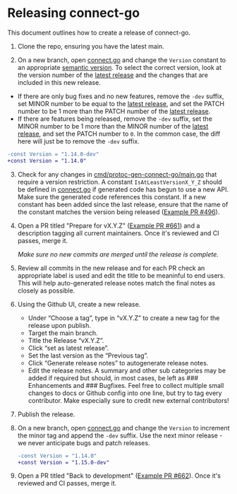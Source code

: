 # Releasing connect-go

This document outlines how to create a release of connect-go.

1. Clone the repo, ensuring you have the latest main.

2. On a new branch, open [connect.go](connect.go) and change the `Version` constant to an appropriate [semantic version](https://semver.org/). To select the correct version, look at the version number of the [latest release] and the changes that are included in this new release.
  * If there are only bug fixes and no new features, remove the `-dev` suffix, set MINOR number to be equal to the [latest release], and set the PATCH number to be 1 more than the PATCH number of the [latest release].
  * If there are features being released, remove the `-dev` suffix, set the MINOR number to be 1 more than the MINOR number of the [latest release], and set the PATCH number to `0`. In the common case, the diff here will just be to remove the `-dev` suffix.

   ```patch
   -const Version = "1.14.0-dev"
   +const Version = "1.14.0"
   ```

3. Check for any changes in [cmd/protoc-gen-connect-go/main.go](cmd/protoc-gen-connect-go/main.go) that require a version restriction. A constant `IsAtLeastVersionX_Y_Z` should be defined in [connect.go](connect.go) if generated code has begun to use a new API. Make sure the generated code references this constant. If a new constant has been added since the last release, ensure that the name of the constant matches the version being released ([Example PR #496](https://github.com/agentio/scalpel-go/pull/496)).

4. Open a PR titled "Prepare for vX.Y.Z" ([Example PR #661](https://github.com/agentio/scalpel-go/pull/661)) and a description tagging all current maintainers. Once it's reviewed and CI passes, merge it.

    *Make sure no new commits are merged until the release is complete.*

5. Review all commits in the new release and for each PR check an appropriate label is used and edit the title to be meaninful to end users. This will help auto-generated release notes match the final notes as closely as possible.

6. Using the Github UI, create a new release.
    - Under “Choose a tag”, type in “vX.Y.Z” to create a new tag for the release upon publish.
    - Target the main branch.
    - Title the Release “vX.Y.Z”.
    - Click “set as latest release”.
    - Set the last version as the “Previous tag”.
    - Click “Generate release notes” to autogenerate release notes.
    - Edit the release notes. A summary and other sub categories may be added if required but should, in most cases, be left as ### Enhancements and ### Bugfixes. Feel free to collect multiple small changes to docs or Github config into one line, but try to tag every contributor. Make especially sure to credit new external contributors!

7. Publish the release.

8. On a new branch, open [connect.go](connect.go) and change the `Version` to increment the minor tag and append the `-dev` suffix. Use the next minor release - we never anticipate bugs and patch releases.

   ```patch
   -const Version = "1.14.0"
   +const Version = "1.15.0-dev"
   ```

9. Open a PR titled "Back to development" ([Example PR #662](https://github.com/agentio/scalpel-go/pull/662)). Once it's reviewed and CI passes, merge it.

[latest release]: https://github.com/agentio/scalpel-go/releases/latest
